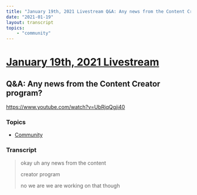 ```yaml
---
title: "January 19th, 2021 Livestream Q&A: Any news from the Content Creator program?"
date: "2021-01-19"
layout: transcript
topics:
    - "community"
---
```

# [January 19th, 2021 Livestream](../2021-01-19.md)
## Q&A: Any news from the Content Creator program?
https://www.youtube.com/watch?v=UbRjqQgji40

### Topics
* [Community](../topics/community.md)

### Transcript

> okay uh any news from the content
> 
> creator program
> 
> no we are we are working on that though
> 
